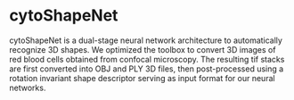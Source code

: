 # cytoShapeNet
cytoShapeNet is a dual-stage neural network architecture to automatically recognize 3D shapes. We optimized the toolbox to convert 3D images of red blood cells obtained from confocal microscopy. The resulting tif stacks are first converted into OBJ and PLY 3D files, then post-processed using a rotation invariant shape descriptor serving as input format for our neural networks.
